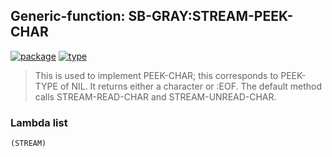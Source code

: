 ## Generic-function: SB-GRAY:STREAM-PEEK-CHAR
[![package](https://img.shields.io/badge/Package-SB--GRAY-5f9ea0.svg?style=social&colorA=999999)](../) [![type](https://img.shields.io/badge/Type-Generic--Function-5f9ea0.svg?style=social&colorA=999999)](../#generic-function) 

> This is used to implement PEEK-CHAR; this corresponds to PEEK-TYPE of NIL.
> It returns either a character or :EOF. The default method calls
> STREAM-READ-CHAR and STREAM-UNREAD-CHAR.

### Lambda list
```
(STREAM)
```
